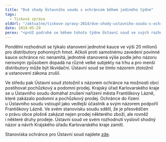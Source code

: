 ```yaml
---
title: "Dvě shody Ústavního soudu s ochráncem během jediného týdne"
tags:
  - Tisková zpráva
oldUrl: "/aktualne/tiskove-zpravy-2014/dve-shody-ustavniho-soudu-s-ochrancem-behem-jedineho-tydne"
date: 2014-05-29
perex: "<p>Už podruhé se během tohoto týdne Ústavní soud ve svých rozhodnutích ztotožnil s názorem veřejného ochránce práv. V obou případech ochránce vystupoval jako vedlejší účastník řízení a Ústavnímu soudu předložil své stanovisko k projednávané věci. V obou svých rozhodnutích se Ústavní soud s názorem ochránce shodl. </p>"
---
```


<!-- imported from the old website -->

<p>Pondělní rozhodnutí se týkalo stanovení jednotné kauce ve výši 20 milionů pro distributory pohonných hmot. Ačkoli proti samotnému zavedení povinné kauce ochránce nic nenamítá, jednotně stanovená výše podle jeho názoru nerovným způsobem dopadá na různě velké subjekty na trhu a pro menší distributory může být likvidační. Ústavní soud se tímto názorem ztotožnil a ustanovení zákona zrušil. </p><p>Ve středu pak Ústavní soud ztotožnil s názorem ochránce na možnosti obcí postihovat pochůzkový a podomní prodej. Krajský úřad Karlovarského kraje se u Ústavního soudu domáhal zrušení nařízení města Františkovy Lázně, které zakázalo podomní a pochůzkový prodej. Ochránce do řízení u Ústavního soudu vstoupil jako vedlejší účastník a svým názorem podpořil Františkovy Lázně. Ve svém stanovisku soudu sdělil, že je přesvědčen o právu obce plošně zakázat nejen prodej některého zboží, ale rovněž i některé druhy prodeje. Ústavní soud ve svém rozhodnutí vyslovil shodný názor a návrh Krajského úřadu Karlovarského kraje zamítl.</p><p>Stanoviska ochránce pro Ústavní soud najdete <a href="https://www.ochrance.cz/zvlastni-opravneni/ustavni-soud/" target="_blank">zde</a>.</p>
